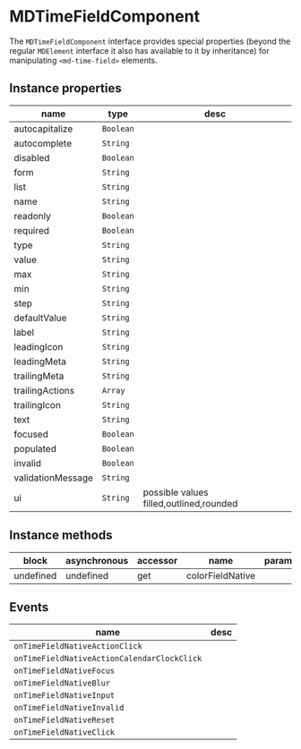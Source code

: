 # MDTimeFieldComponent
The `MDTimeFieldComponent` interface provides special properties (beyond the regular `MDElement` interface it also has available to it by inheritance) for manipulating `<md-time-field>` elements.

## Instance properties

name|type|desc
---|---|---
autocapitalize|`Boolean`|
autocomplete|`String`|
disabled|`Boolean`|
form|`String`|
list|`String`|
name|`String`|
readonly|`Boolean`|
required|`Boolean`|
type|`String`|
value|`String`|
max|`String`|
min|`String`|
step|`String`|
defaultValue|`String`|
label|`String`|
leadingIcon|`String`|
leadingMeta|`String`|
trailingMeta|`String`|
trailingActions|`Array`|
trailingIcon|`String`|
text|`String`|
focused|`Boolean`|
populated|`Boolean`|
invalid|`Boolean`|
validationMessage|`String`|
ui|`String`|possible values filled,outlined,rounded

## Instance methods

block| asynchronous | accessor| name| parameters
---| --- | ---| ---| ---
undefined| undefined | get| colorFieldNative| 

## Events

name|desc
---|---
`onTimeFieldNativeActionClick`|
`onTimeFieldNativeActionCalendarClockClick`|
`onTimeFieldNativeFocus`|
`onTimeFieldNativeBlur`|
`onTimeFieldNativeInput`|
`onTimeFieldNativeInvalid`|
`onTimeFieldNativeReset`|
`onTimeFieldNativeClick`|
